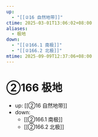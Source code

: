 ```yaml
---
up:
  - "[[②16 自然地带]]"
ctime: 2025-03-01T13:06:02+08:00
aliases:
  - 极地
down:
  - "[[②166.1 南极]]"
  - "[[②166.2 北极]]"
mtime: 2025-09-09T12:37:06+08:00
---
```


# ②166 极地

- up: [[②16 自然地带]]
- down:	
	- [[②166.1 南极]]
	- [[②166.2 北极]]
	
